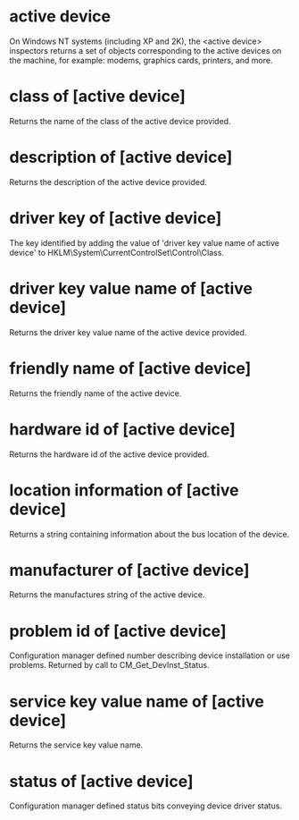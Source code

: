 # active device

On Windows NT systems (including XP and 2K), the &lt;active device&gt; inspectors returns a set of objects corresponding to the active devices on the machine, for example: modems, graphics cards, printers, and more.

# class of [active device]

Returns the name of the class of the active device provided.

# description of [active device]

Returns the description of the active device provided.

# driver key of [active device]

The key identified by adding the value of &#39;driver key value name of active device&#39; to HKLM\System\CurrentControlSet\Control\Class\.

# driver key value name of [active device]

Returns the driver key value name of the active device provided.

# friendly name of [active device]

Returns the friendly name of the active device.

# hardware id of [active device]

Returns the hardware id of the active device provided.

# location information of [active device]

Returns a string containing information about the bus location of the device.

# manufacturer of [active device]

Returns the manufactures string of the active device.

# problem id of [active device]

Configuration manager defined number describing device installation or use problems. Returned by call to CM_Get_DevInst_Status.

# service key value name of [active device]

Returns the service key value name.

# status of [active device]

Configuration manager defined status bits conveying device driver status.
